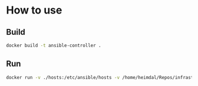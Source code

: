 # How to use

## Build
```bash
docker build -t ansible-controller .
```

## Run
```bash
docker run -v ./hosts:/etc/ansible/hosts -v /home/heimdal/Repos/infrastructure/Ansible:/ansible/playbooks ansible-controller /ansible/playbooks/check-python.yml
```
